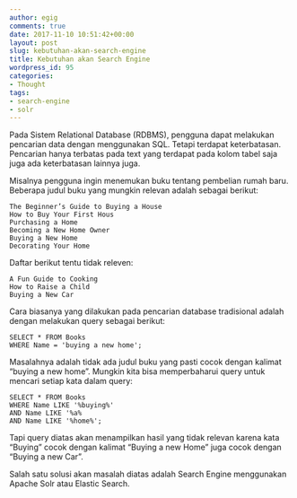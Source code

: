 ```yaml
---
author: egig
comments: true
date: 2017-11-10 10:51:42+00:00
layout: post
slug: kebutuhan-akan-search-engine
title: Kebutuhan akan Search Engine
wordpress_id: 95
categories:
- Thought
tags:
- search-engine
- solr
---
```


Pada Sistem Relational Database (RDBMS), pengguna dapat melakukan pencarian data dengan menggunakan SQL. Tetapi terdapat keterbatasan. Pencarian hanya terbatas pada text yang terdapat pada kolom tabel saja juga ada keterbatasan lainnya juga.
<!-- more -->

Misalnya pengguna ingin menemukan buku tentang pembelian rumah baru. Beberapa judul buku yang mungkin relevan adalah sebagai berikut:

    
    
    The Beginner’s Guide to Buying a House
    How to Buy Your First Hous
    Purchasing a Home
    Becoming a New Home Owner 
    Buying a New Home
    Decorating Your Home
    



Daftar berikut tentu tidak releven:

    
    
    A Fun Guide to Cooking
    How to Raise a Child
    Buying a New Car 
    



Cara biasanya yang dilakukan pada pencarian database tradisional adalah dengan melakukan query  sebagai berikut:


    
    
    SELECT * FROM Books
    WHERE Name = 'buying a new home';
    


 
Masalahnya adalah tidak ada judul buku yang pasti cocok dengan kalimat “buying a new home”. Mungkin kita bisa memperbaharui query untuk mencari setiap kata dalam query:


    
    
    SELECT * FROM Books
    WHERE Name LIKE '%buying%'
    AND Name LIKE '%a%
    AND Name LIKE '%home%';
    


 
Tapi query diatas akan menampilkan hasil yang tidak relevan karena kata “Buying” cocok dengan kalimat “Buying a new Home” juga cocok dengan “Buying a new Car”.

Salah satu solusi akan masalah diatas adalah Search Engine menggunakan Apache Solr atau Elastic Search.


